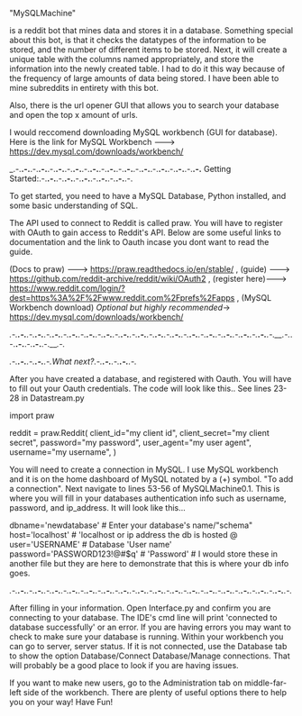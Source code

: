   "MySQLMachine"
  
  is a reddit bot that mines data and stores it in a database. Something special about this bot, is that it checks the datatypes of the information to be stored, and the number of different items to be stored. Next, it will create a unique table with the columns named appropriately, and store the information into the newly created table. I had to do it this way because of the frequency of large amounts of data being stored. I have been able to mine subreddits in entirety with this bot.

Also, there is the url opener GUI that allows you to search your database and open the top x amount of urls.                                    

I would reccomend downloading MySQL workbench (GUI for database). Here is the link for MySQL Workbench ---> https://dev.mysql.com/downloads/workbench/                 

_.-.__.-.__.-.__.-.__.-.__.-.__.-.__.-.__.-.__.-.__.-.__.-.__.-.__.-.__.-.__.-.__.-.__.-.__.-.__.-.__.-.__.-.__
Getting Started:.-.__.-.__.-.__.-.__.-.__.-.__.-.__.-.__.-.__.-.__.-.

  To get started, you need to have a MySQL Database, Python installed, and some basic understanding of SQL.                                                

The API used to connect to Reddit is called praw. You will have to register with OAuth to gain access to Reddit's API. Below are some useful links to documentation and the link to Oauth incase you dont want to read the guide.

(Docs to praw) ---> https://praw.readthedocs.io/en/stable/ ,
(guide)        --->  https://github.com/reddit-archive/reddit/wiki/OAuth2  ,
(register here)---> https://www.reddit.com/login/?dest=https%3A%2F%2Fwww.reddit.com%2Fprefs%2Fapps ,
(MySQL Workbench download) *Optional but highly recommended*->  https://dev.mysql.com/downloads/workbench/


_.-.__.-.__.-.__.-.__.-.__.-.__.-.__.-.__.-.__.-.__.-.__.-.__.-.__.-.__.-.__.-.__.-.__.-.__.-.__.-.__.-.__.-.__.-.__.-.__.-.__.-.__.-.__.-.__.-.__.-.__.-.__.-._.-.__.-.__.-.__.-.__.-.___.-._

_.-.__.-.__.-.__.-.__.-._What next?_.-.__.-.__.-.__.-.__.-._

  After you have created a database, and registered with Oauth. You will have to fill out your Oauth credentials. The code will look like this..
  See lines 23-28 in Datastream.py
  
  import praw

reddit = praw.Reddit(
    client_id="my client id",
    client_secret="my client secret",
    password="my password",
    user_agent="my user agent",
    username="my username",
)

You will need to create a connection in MySQL. I use MySQL workbench and it is on the home dashboard of MySQL notated by a (+) symbol. "To add a connection".
Next navigate to lines 53-56 of MySQLMachine0.1. This is where you will fill in your databases authentication info such as username, password, and ip_address. It will look like this...


dbname='newdatabase'                #   Enter your database's name/"schema"
host='localhost'                    #   'localhost or ip address the db is hosted @
user='USERNAME'                     #   Database 'User name' 
password='PASSWORD123!@#$q'         #   'Password'
                                    #   I would store these in another file but they are here to demonstrate that this is where your db info goes.

_.-.__.-.__.-.__.-.__.-.__.-.__.-.__.-.__.-.__.-.__.-.__.-.__.-.__.-.__.-.__.-.__.-.__.-.__.-.__.-.__.-.__.-.__.-.__.-.__.-.__.-.__.-.__.-.__.-.__.-.__.-.__.-.__.-._

After filling in your information. Open Interface.py and confirm you are connecting to your database. The IDE's cmd line will print 'connected to database successfully' or an error. If you are having errors you may want to check to make sure your database is running. Within your workbench you can go to server, server status. If it is not connected, use the Database tab to show the option Database/Connect Database/Manage connections. That will probably be a good place to look if you are having issues.

If you want to make new users, go to the Administration tab on middle-far-left side of the workbench. There are plenty of useful options there to help you on your way! 
Have Fun!
